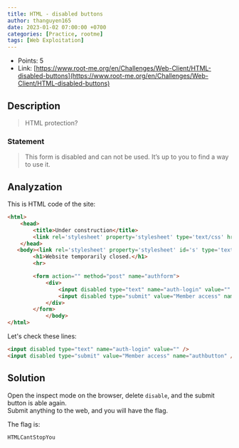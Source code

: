 ```yaml
---
title: HTML - disabled buttons
author: thanguyen165
date: 2023-01-02 07:00:00 +0700
categories: [Practice, rootme]
tags: [Web Exploitation]
---
```


* Points: 5
* Link: [https://www.root-me.org/en/Challenges/Web-Client/HTML-disabled-buttons](https://www.root-me.org/en/Challenges/Web-Client/HTML-disabled-buttons)

## Description

> HTML protection?

### Statement

> This form is disabled and can not be used. It’s up to you to find a way to use it.

## Analyzation

This is HTML code of the site:
```html
<html>
    <head>
        <title>Under construction</title>
        <link rel='stylesheet' property='stylesheet' type='text/css' href='style.css' media='all' />
    </head>
   <body><link rel='stylesheet' property='stylesheet' id='s' type='text/css' href='/template/s.css' media='all' /><iframe id='iframe' src='https://www.root-me.org/?page=externe_header'></iframe>
        <h1>Website temporarily closed.</h1>
        <hr>

        <form action="" method="post" name="authform">
            <div>
                <input disabled type="text" name="auth-login" value="" />
                <input disabled type="submit" value="Member access" name="authbutton" />
            </div>
        </form>
            </body>
</html>
```

Let's check these lines:
```html
<input disabled type="text" name="auth-login" value="" />
<input disabled type="submit" value="Member access" name="authbutton" />
```

## Solution

Open the inspect mode on the browser, delete ```disable```, and the submit button is able again.  
Submit anything to the web, and you will have the flag.

The flag is:
```
HTMLCantStopYou
```
